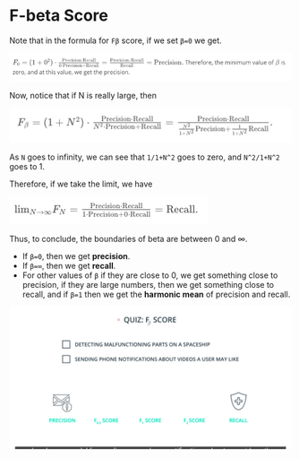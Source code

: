 # F-beta Score

Note that in the formula for `Fβ` score, if we set `β=0` we get.

![formula f1](./imgs/img_1.png)

Now, notice that if N is really large, then

![formula f1](./imgs/img_2.png)

As `N` goes to infinity, we can see that `1/1+N^2` goes to zero, and `N^2/1+N^2` goes to 1.

Therefore, if we take the limit, we have

![formula f1](./imgs/img_3.png)

Thus, to conclude, the boundaries of beta are between 0 and ∞.

- If `β=0`, then we get **precision**.
- If `β=∞`, then we get **recall**.
- For other values of `β` if they are close to 0, we get something close to precision, if they are large numbers, then we get something close to recall, and if `β=1` then we get the **harmonic mean** of precision and recall.

![formula f1](./imgs/img_4.png)